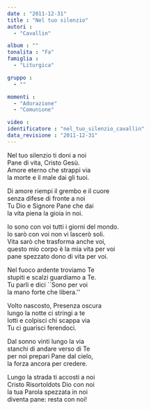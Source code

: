 ```yaml
---
date : "2011-12-31"
title : "Nel tuo silenzio"
autori : 
  - "Cavallin"

album : ""
tonalita : "Fa"
famiglia : 
  - "Liturgica"

gruppo : 
  - ""

momenti : 
  - "Adorazione"
  - "Comunione"

video : 
identificatore : "nel_tuo_silenzio_cavallin"
data_revisione : "2011-12-31"
---
```

  
  
  
 Nel tuo silenzio  ti doni a noi  
 Pane di vita,  Cristo Gesù.  
 Amore eterno  che strappi via  
 la morte e il male  dai gli tuoi.  
  
  
  
  
Di amore riempi il grembo e il cuore   
senza difese di fronte a noi  
Tu Dio e Signore Pane che dai  
la vita piena la gioia in noi.  
  
  
  
Io sono con voi tutti i giorni del mondo.             
Io sarò con voi non vi lascerò soli.  
Vita sarò che trasforma anche voi,  
questo mio corpo è la mia vita per voi  
pane spezzato dono di vita per voi.   
  
  
  
  
Nel fuoco ardente troviamo Te  
stupiti e scalzi guardiamo a Te.  
Tu parli e dici ``Sono per voi  
la mano forte che libera.''  
  
  
  
  
Volto nascosto, Presenza oscura  
lungo la notte ci stringi a te  
lotti e colpisci chi scappa via  
Tu ci guarisci ferendoci.  
  
  
  
  
Dal sonno vinti lungo la via  
stanchi di andare verso di Te  
per noi prepari Pane dal cielo,  
la forza ancora per credere.  
  
  
  
  
Lungo la strada ti accosti a noi  
Cristo Risortoldots Dio con noi  
la tua Parola spezzata in noi  
diventa pane: resta con noi!  
  
  
  
  
  
